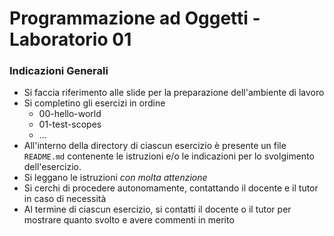 # Programmazione ad Oggetti - Laboratorio 01

### Indicazioni Generali

* Si faccia riferimento alle slide per la preparazione dell'ambiente di lavoro
* Si completino gli esercizi in ordine
  * 00-hello-world
  * 01-test-scopes
  * ...
* All'interno della directory di ciascun esercizio è presente un file `README.md` contenente le istruzioni e/o le indicazioni per lo svolgimento dell'esercizio.
* Si leggano le istruzioni *con molta attenzione*
* Si cerchi di procedere autonomamente, contattando il docente e il tutor in caso di necessità
* Al termine di ciascun esercizio, si contatti il docente o il tutor per mostrare quanto svolto e avere commenti in merito
